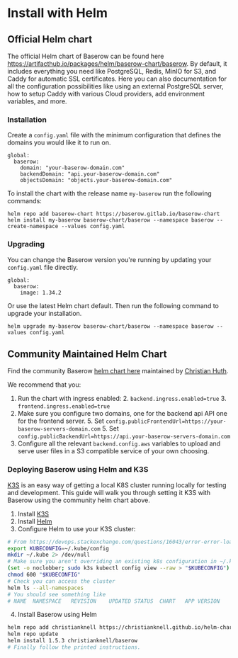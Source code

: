 # Install with Helm

## Official Helm chart

The official Helm chart of Baserow can be found here
https://artifacthub.io/packages/helm/baserow-chart/baserow. By default, it includes
everything you need like PostgreSQL, Redis, MinIO for S3, and Caddy for automatic SSL
certificates. Here you can also documentation for all the configuration possibilities
like using an external PostgreSQL server, how to setup Caddy with various Cloud
providers, add environment variables, and more.

### Installation

Create a `config.yaml` file with the minimum configuration that defines the domains
you would like it to run on.

```
global:
  baserow:
    domain: "your-baserow-domain.com"
    backendDomain: "api.your-baserow-domain.com"
    objectsDomain: "objects.your-baserow-domain.com"
```

To install the chart with the release name `my-baserow` run the following commands:

```
helm repo add baserow-chart https://baserow.gitlab.io/baserow-chart
helm install my-baserow baserow-chart/baserow --namespace baserow --create-namespace --values config.yaml
```

### Upgrading

You can change the Baserow version you're running by updating your `config.yaml`
file directly.

```
global:
  baserow:
    image: 1.34.2
```

Or use the latest Helm chart default. Then run the following command to upgrade your
installation.

```
helm upgrade my-baserow baserow-chart/baserow --namespace baserow --values config.yaml
```

## Community Maintained Helm Chart

Find the community
Baserow [helm chart here](https://artifacthub.io/packages/helm/christianhuth/baserow)
maintained
by [Christian Huth](https://github.com/christianhuth).

We recommend that you:

1. Run the chart with ingress enabled:
    2. `backend.ingress.enabled=true`
    3. `frontend.ingress.enabled=true`
4. Make sure you configure two domains, one for the backend api API one for the frontend
   server.
    5. Set `config.publicFrontendUrl=https://your-baserow-servers-domain.com`
    5. Set `config.publicBackendUrl=https://api.your-baserow-servers-domain.com`
6. Configure all the relevant `backend.config.aws` variables to upload and serve user
   files in a S3 compatible service of your own choosing.

### Deploying Baserow using Helm and K3S

[K3S](https://k3s.io/) is an easy way of getting a local K8S cluster running locally for
testing and development. This guide will walk you through setting it K3S with Baserow
using the community helm chart above.

1. Install [K3S](https://docs.k3s.io/quick-start)
2. Install [Helm](https://helm.sh/docs/helm/helm_install/)
3. Configure Helm to use your K3S cluster:

```bash
# From https://devops.stackexchange.com/questions/16043/error-error-loading-config-file-etc-rancher-k3s-k3s-yaml-open-etc-rancher 
export KUBECONFIG=~/.kube/config
mkdir ~/.kube 2> /dev/null
# Make sure you aren't overriding an existing k8s configuration in ~/.kube/config
(set -o noclobber; sudo k3s kubectl config view --raw > "$KUBECONFIG")
chmod 600 "$KUBECONFIG"
# Check you can access the cluster
helm ls --all-namespaces
# You should see something like
# NAME	NAMESPACE	REVISION	UPDATED	STATUS	CHART	APP VERSION
```

4. Install Baserow using Helm

```bash
helm repo add christianknell https://christianknell.github.io/helm-charts
helm repo update
helm install 1.5.3 christianknell/baserow
# Finally follow the printed instructions.
```
